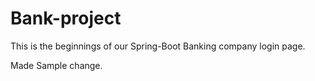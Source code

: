 # Bank-project

This is the beginnings of our Spring-Boot Banking company login page.

Made Sample change.